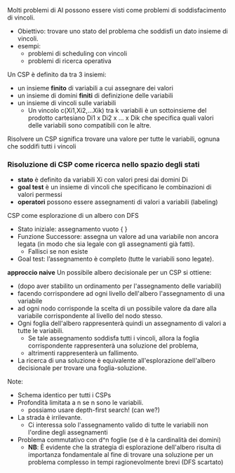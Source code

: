 Molti problemi di AI possono essere visti come problemi di soddisfacimento di vincoli.
- Obiettivo: trovare uno stato del problema che soddisfi un dato insieme di vincoli.
- esempi: 
    - problemi di scheduling con vincoli
    - problemi di ricerca operativa

Un CSP è definito da tra 3 insiemi:
- un insieme **finito** di variabili a cui assegnare dei valori
- un insieme di domini **finiti** di definizione delle variabili
- un insieme di vincoli sulle variabili
    - Un vincolo c(Xi1,Xi2,...Xik) tra k variabili è un sottoinsieme del prodotto cartesiano Di1 х Di2 х ... х Dik che specifica quali valori delle variabili sono compatibili con le altre.

Risolvere un CSP significa trovare una valore per tutte le variabili, ognuna che soddifi tutti i vincoli



### Risoluzione di CSP come ricerca nello spazio degli stati
- **stato** è definito da variabili Xi con valori presi dai domini Di
- **goal test** è un insieme di vincoli che specificano le combinazioni di valori permessi
- **operatori** possono essere assegnamenti di valori a variabili (labeling)

CSP come esplorazione di un albero con DFS
- Stato iniziale: assegnamento vuoto { }
- Funzione Successore: assegna un valore ad una variabile non ancora legata (in modo che sia legale con gli assegnamenti già fatti).
    - Fallisci se non esiste
- Goal test: l’assegnamento è completo (tutte le variabili sono legate).


**approccio naive**
Un possibile albero decisionale per un CSP si ottiene:
- (dopo aver stabilito un ordinamento per l'assegnamento delle variabili)
- facendo corrispondere ad ogni livello dell'albero l'assegnamento di una variabile
- ad ogni nodo corrisponde la scelta di un possibile valore da dare alla variabile corrispondente al livello del nodo stesso.
- Ogni foglia dell'albero rappresenterà quindi un assegnamento di valori a tutte le variabili.
    - Se tale assegnamento soddisfa tutti i vincoli, allora la foglia corrispondente rappresenterà una soluzione del problema,
    - altrimenti rappresenterà un fallimento.
- La ricerca di una soluzione è equivalente all'esplorazione dell'albero decisionale per trovare una foglia-soluzione.

Note:
- Schema identico per tutti i CSPs
- Profondità limitata a n se n sono le variabili.
    - possiamo usare depth-first search! (can we?)
- La strada è irrilevante. 
    - Ci interessa solo l'assegnamento valido di tutte le variabili non l'ordine degli assegnamenti
- Problema commutativo con d^n foglie (se d è la cardinalità dei domini)
    - **NB**: È evidente che la strategia di esplorazione dell'albero risulta di importanza fondamentale al fine di trovare una soluzione per un problema complesso in tempi ragionevolmente brevi (DFS scartato)